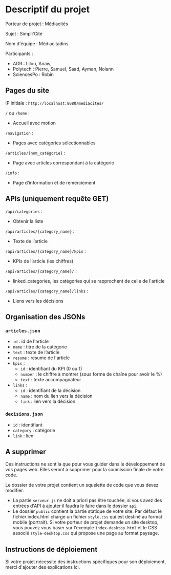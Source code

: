 # Descriptif du projet

Porteur de projet : Médiacités

Sujet : Simpli'Cité

Nom d'équipe : Médiacitadins

Participants :

- AGR : Lilou, Anaïs, 
- Polytech :  Pierre, Samuel, Saad, Ayman, Nolann
- SciencesPo : Robin

## Pages du site

IP initiale : `http://localhost:8080/mediacites/`

`/` ou `/home` :
- Accueil avec motion

`/navigation` :
- Pages avec catégories séléctionnables

`/articles/{nom_catégorie}` :
- Page avec articles correspondant à la 
catégorie

`/info` :
- Page d’information et de remerciement



## APIs (uniquement requête GET)

`/api/categories` :
- Obtenir la liste

`/api/articles/{category_name}` :
- Texte de l’article

`/api/articles/{category_name}/kpis` :
- KPIs de l’article (les chiffres)

`/api/articles/{category_name}/` :
- linked_categories, les catégories qui se rapprochent de celle de l'article

`/api/articles/{category_name}/links` :
- Liens vers les décisions


## Organisation des JSONs
### `articles.json`
* `id` : id de l'article
* `name` : titre de la catégorie
* `text` : texte de l’article
* `resume` : resume de l'article
* `kpis` : 
    * `id` : identifiant du KPI (0 ou 1)
    * `number` : le chiffre à montrer (sous forme de chaîne pour avoir le %)
    * `text` : texte accompagnateur
* `links` :
    * `id` : identifiant de la décision
    * `name` : nom du lien vers la décision
    * `link` : lien vers la décision
### `decisions.json`
* `id` : identifiant
* `category` : catégorie
* `link` : lien


## A supprimer

Ces instructions ne sont la que pour vous guider dans le développement de vos pages web. Elles seront à supprimer pour la soumission finale de votre code.

Le dossier de votre projet contient un squelette de code que vous devez modifier. 

- La partie `serveur.js`  ne doit a priori pas être touchée, si vous avez des entrées d'API à ajouter il faudra le faire dans le dossier `api`.
- Le dossier `public`  contient la partie statique de votre site. Par défaut le fichier index.html charge un fichier `style.css` qui est destiné au format mobile (portrait). Si votre porteur de projet demande un site desktop, vous pouvez vous baser sur l'exemple `index-desktop.html` et le CSS associé `style-desktop.css` qui propose une page au format paysage.



## Instructions de déploiement

Si votre projet nécessite des instructions spécifiques pour son déploiement, merci d'ajouter des explications ici.
